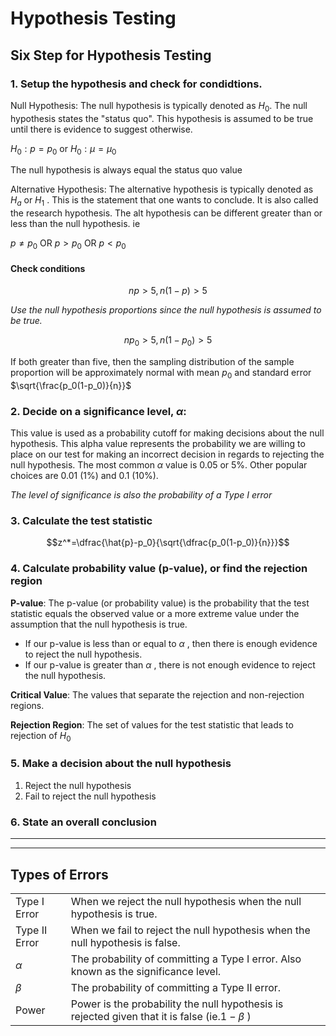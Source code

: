 # Hypothesis Testing

## Six Step for Hypothesis Testing
### 1. Setup the hypothesis and check for condidtions.

Null Hypothesis: The null hypothesis is typically denoted as $H_0$. The null hypothesis states the "status quo". This hypothesis is assumed to be true until there is evidence to suggest otherwise.

$H_0:p=p_0$ or $H_0:\mu = \mu_0$

The null hypothesis is always equal the status quo value

Alternative Hypothesis: The alternative hypothesis is typically denoted as $H_a$ or $H_1$ . This is the statement that one wants to conclude. It is also called the research hypothesis.
The alt hypothesis can be different greater than or less than the null hypothesis. ie

$p \ne p_0$ OR $p > p_0$ OR $p < p_0$

#### Check conditions 

$$np > 5, n(1-p) > 5$$

*Use the null hypothesis proportions since the null hypothesis is assumed to be true.*

$$np_0 > 5, n(1-p_0) > 5$$

If both greater than five, then the sampling distribution of the sample proportion will be approximately normal with mean $p_0$ and standard error $\sqrt{\frac{p_0(1-p_0)}{n}}$

### 2. Decide on a significance level, $\alpha$:

This value is used as a probability cutoff for making decisions about the null hypothesis. This alpha value represents the probability we are willing to place on our test for making an incorrect decision in regards to rejecting the null hypothesis. The most common $\alpha$ value is 0.05 or 5%. Other popular choices are 0.01 (1%) and 0.1 (10%).

*The level of significance is also the probability of a Type I error*

### 3. Calculate the test statistic

$$z^*=\dfrac{\hat{p}-p_0}{\sqrt{\dfrac{p_0(1-p_0)}{n}}}$$

### 4. Calculate probability value (p-value), or find the rejection region
**P-value**: The p-value (or probability value) is the probability that the test statistic equals the observed value or a more extreme value under the assumption that the null hypothesis is true.

- If our p-value is less than or equal to $\alpha$
, then there is enough evidence to reject the null hypothesis.
- If our p-value is greater than $\alpha$
, there is not enough evidence to reject the null hypothesis.

**Critical Value**: The values that separate the rejection and non-rejection regions.

**Rejection Region**: The set of values for the test statistic that leads to rejection of $H_0$

### 5. Make a decision about the null hypothesis
1. Reject the null hypothesis
1. Fail to reject the null hypothesis


### 6. State an overall conclusion
---
___
## Types of Errors
|||
|---|---|
|Type I Error|When we reject the null hypothesis when the null hypothesis is true.|
|Type II Error|When we fail to reject the null hypothesis when the null hypothesis is false.|
|$\alpha$|The probability of committing a Type I error. Also known as the significance level.|
|$\beta$|The probability of committing a Type II error.|
|Power|Power is the probability the null hypothesis is rejected given that it is false (ie.$1-\beta$ )|